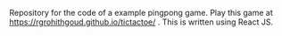 Repository for the code of a example pingpong game.
Play this game at https://rgrohithgoud.github.io/tictactoe/ .
This is written using React JS.
